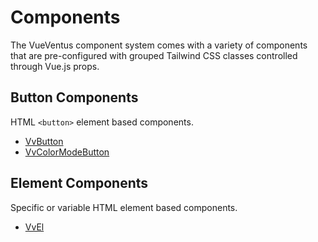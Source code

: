 # Components

The VueVentus component system comes with a variety of components that are pre-configured with grouped Tailwind CSS classes controlled through Vue.js props.







## Button Components

HTML `<button>` element based components.

* [VvButton](/components/buttons/vv-button)
* [VvColorModeButton](/components/buttons/vv-color-mode-button)







## Element Components

Specific or variable HTML element based components.

* [VvEl](/components/elements/vv-el)

